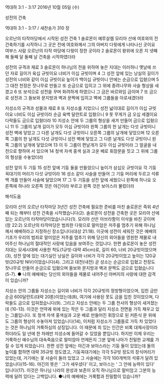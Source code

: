 역대하 3:1 - 3:17 
2016년 10월 05일 (수)

성전의 건축



역대하 3:1 - 3:17 / 새찬송가 310 장


오르난의 타작마당에서 시작된 성전 건축
1 솔로몬이 예루살렘 모리아 산에 여호와의 전 건축하기를 시작하니 그 곳은 전에 여호와께서 그의 아버지 다윗에게 나타나신 곳이요 여부스 사람 오르난의 타작 마당에 다윗이 정한 곳이라 2 솔로몬이 왕위에 오른 지 넷째 해 둘째 달 둘째 날 건축을 시작하였더라

성전의 규격과 재료
3 솔로몬이 하나님의 전을 위하여 놓은 지대는 이러하니 옛날에 쓰던 자로 길이가 육십 규빗이요 너비가 이십 규빗이며 4 그 성전 앞에 있는 낭실의 길이가 성전의 너비와 같이 이십 규빗이요 높이가 백이십 규빗이니 안에는 순금으로 입혔으며 5 그 대전 천장은 잣나무로 만들고 또 순금으로 입히고 그 위에 종려나무와 사슬 형상을 새겼고 6 또 보석으로 성전을 꾸며 화려하게 하였으니 그 금은 바르와임 금이며 7 또 금으로 성전과 그 들보와 문지방과 벽과 문짝에 입히고 벽에 그룹들을 아로새겼더라

지성소의 규격과 성물과 재료
8 또 지성소를 지었으니 성전 넓이대로 길이가 이십 규빗이요 너비도 이십 규빗이라 순금 육백 달란트로 입혔으니 9 못 무게가 금 오십 세겔이요 다락들도 금으로 입혔더라 10 지성소 안에 두 그룹의 형상을 새겨 만들어 금으로 입혔으니 11 두 그룹의 날개 길이가 모두 이십 규빗이라 왼쪽 그룹의 한 날개는 다섯 규빗이니 성전 벽에 닿았고 그 다른 날개도 다섯 규빗이니 오른쪽 그룹의 날개에 닿았으며 12 오른쪽 그룹의 한 날개도 다섯 규빗이니 성전 벽에 닿았고 그 다른 날개도 다섯 규빗이니 왼쪽 그룹의 날개에 닿았으며 13 이 두 그룹이 편날개가 모두 이십 규빗이라 그 얼굴을 내전으로 향하여 서 있으며 14 청색 자색 홍색 실과 고운 베로 휘장문을 짓고 그 위에 그룹의 형상을 수놓았더라

성전 앞의 두 기둥
15 성전 앞에 기둥 둘을 만들었으니 높이가 삼십오 규빗이요 각 기둥 꼭대기의 머리가 다섯 규빗이라 16 성소 같이 사슬을 만들어 그 기둥 머리에 두르고 석류 백 개를 만들어 사슬에 달았으며 17 그 두 기둥을 성전 앞에 세웠으니 왼쪽에 하나요 오른쪽에 하나라 오른쪽 것은 야긴이라 부르고 왼쪽 것은 보아스라 불렀더라

해석도움





모리아 산의 오르난 타작마당
3년간 성전 건축에 필요한 준비를 마친 솔로몬은 즉위 4년째 되는 해부터 성전 건축을 시작했습니다(2). 솔로몬이 성전을 건축한 곳은 모리아 산에 있는 오르난의 타작마당이었습니니다(1). 모리아 산은 아브라함이 이삭을 바친 곳이며(창 22:2) 오르난의 타작마당은 범죄한 다윗으로 말미암은 저주를 멈추기 위해 하나님께서 예배하라고 지정하신 장소입니다(대상 21:18). 이곳에 성전이 세워진 것은 예배의 기초가 우리의 범죄로 말미암은 저주를 멈추기 위해 당신의 외아들을 영원한 제물로 내어주신 하나님의 절대적인 사랑에 있음을 보여주는 것입니다. 한편 솔로몬이 놓은 성전지대는 모세시대에 사용한 척도(1규빗-대략 45cm)로, 길이 60, 너비 20규빗이었으며(3), 성전 앞에 있는 대기실인 낭실은 길이와 너비가 각각 20규빗이었고 높이는 120규빗(20규빗 NIV)이었습니다(4). 그리고 대전(내전) 곧 성소는 순금으로 입혔고 천장도 잣나무로 만들어 순금으로 입혔으며 들보와 문지방과 벽과 문짝도 금으로 입혔습니다(5-7).
● 나의 예배에는 당신의 외아들을 제물로 내어주신 아버지의 사랑에 대한 감격이 있습니까?

지성소 안의 그룹들
지성소는 길이와 너비가 각각 20규빗의 정방형이었으며, 입힌 금만 순금 600달란트(대략 20톤)이었는데(8), 여기에 사용된 못도 금을 입힌 것이었으며, 다락들도 금으로 입혀졌습니다(9). 그리고 지성소 안에는 두 그룹 천사의 형상이 새겨졌는데 (10-13). 이것은 언약궤 위에 있는 작은 두 그룹과 달리 지성소 전면을 가득 채우고 있는 그룹입니다. 또 청색 자색 홍색실과 고운 베로 만들어진 휘장으로 된 커튼식 문 위에도 그룹의 형상이 수놓아져 있었습니다(14), 이처럼 지성소가 그룹들로 가득 차 있었다는 것은 하나님의 거룩하심의 상징입니다. 이 때문에 죄 있는 인간은 비록 대제사장이라 하더라도 일 년에 한 차례만 지성소에 들어갈 수 있었을 뿐입니다. 하지만 이제 우리는 거룩하신 예수님의 대속죽음으로 말미암아 언제든지 그분 앞에 나아가 친밀한 교제를 가질 수 있게 되었습니다. 한편 성전 앞에는 야긴과 보아스라는 기둥 둘이 있었는데 둘의 높이를 합하면 대략 35규빗 정도였고, 기둥꼭대기에는 각각 5규빗 정도의 장식머리가 있었는데, 거기에는 꽃 사슬이 둘러 있었고 그 사슬에는 각각 100개씩의 석류가 달려 있었습니다(15-16). 야긴의 뜻은 ‘ 그가 세우셨다’ 이고, 보아스는 ‘ 그 안에 능력이 있다’ 입니다(17). 이것은 하나님 나라의 완성과 보존이 오직 하나님으로 말미암고 그분의 능력에 달려 있다는 고백입니다.
●나의 예배에는 거룩함과 친밀함이 있습니까?